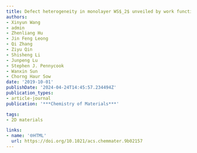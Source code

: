 ```yaml
---
title: Defect heterogeneity in monolayer WS$_2$ unveiled by work function variance
authors:
- Xinyun Wang
- admin
- Zhenliang Hu
- Jin Feng Leong
- Qi Zhang
- Ziyu Qin
- Shisheng Li
- Junpeng Lu
- Stephen J. Pennycook
- Wanxin Sun
- Chorng Haur Sow
date: '2019-10-01'
publishDate: '2024-04-24T14:45:57.234494Z'
publication_types:
- article-journal
publication: '***Chemistry of Materials***'

tags:
- 2D materials

links:
- name: '🌐HTML'
  url: https://doi.org/10.1021/acs.chemmater.9b02157
---
```

